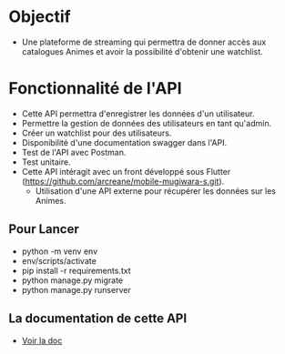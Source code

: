 # Objectif
- Une plateforme de streaming qui permettra de donner accès aux catalogues Animes et avoir la possibilité d'obtenir une watchlist.

# Fonctionnalité de l'API
- Cette API permettra d'enregistrer les données d'un utilisateur.
- Permettre la gestion de données des utilisateurs en tant qu'admin.
- Créer un watchlist pour des utilisateurs.
- Disponibilité d'une documentation swagger dans l'API.
- Test de l'API avec Postman.
- Test unitaire.
- Cette API intéragit avec un front développé sous Flutter (https://github.com/arcreane/mobile-mugiwara-s.git).
    - Utilisation d'une API externe pour récupérer les données sur les Animes.

## Pour Lancer
- python -m venv env
- env/scripts/activate
- pip install -r requirements.txt
- python manage.py migrate
- python manage.py runserver

## La documentation de cette API
- [Voir la doc](https://documenter.getpostman.com/view/11867175/UVC2GU8E)
